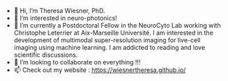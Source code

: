 - 👋 Hi, I’m Theresa Wiesner, PhD.
- 👀 I’m interested in neuro-photonics!
- 🌱 I’m currently a Postdoctoral Fellow in the NeuroCyto Lab working with Christophe Leterrier at Aix-Marseille Université. I am interested in the development of multimodal super-resolution imaging for live-cell imaging using machine learning. I am addicted to reading and love scientific discussions.
- 💞️ I’m looking to collaborate on everything !!!
- 📫 Check out my website : https://wiesnertheresa.github.io/

<!---
wiesnertheresa/wiesnertheresa is a ✨ special ✨ repository because its `README.md` (this file) appears on your GitHub profile.
You can click the Preview link to take a look at your changes.
--->
